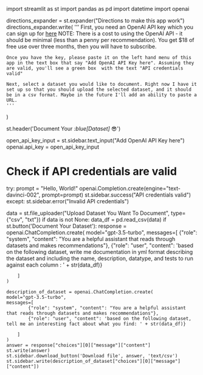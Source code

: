 import streamlit as st
import pandas as pd
import datetime
import openai


directions_expander = st.expander("Directions to make this app work")
directions_expander.write(
    '''
    First, you need an OpenAI API key which you can sign up for [here](https://platform.openai.com/signup?__cf_chl_rt_tk=VKUHnuTzDpc3gfI4Cy8m.HtdJ4UYoDSj3Nd1cRYRUEo-1680459300-0-gaNycGzNC9A)
    NOTE: There is a cost to using the OpenAI API - it should be minimal (less than a penny per recommendation). You get $18 of free use over three months, then you will have to subscribe.
    
    Once you have the key, please paste it on the left hand menu of this app in the text box that say "Add OpenAI API Key here". Assuming they are valid, you'll see a green box  with the text "API credentials valid"

    Next, select a dataset you would like to document. Right now I have it set up so that you should upload the selected dataset, and it should be in a csv format. Maybe in the future I'll add an ability to paste a URL.
    '''
)

st.header('Document Your _:blue[Dataset]_ :sunglasses:')


open_api_key_input = st.sidebar.text_input("Add OpenAI API Key here")
openai.api_key = open_api_key_input 
# Check if API credentials are valid
try:
    prompt = "Hello, World!"
    openai.Completion.create(engine="text-davinci-002", prompt=prompt)
    st.sidebar.success("API credentials valid")
except:
    st.sidebar.error("Invalid API credentials")

data = st.file_uploader("Upload Dataset You Want To Document", type={"csv", "txt"})
if data is not None:
    data_df = pd.read_csv(data)
if st.button('Document Your Dataset'):
    response = openai.ChatCompletion.create(
    model="gpt-3.5-turbo",
    messages=[
            {"role": "system", "content": "You are a helpful assistant that reads through datasets and makes recommendations"},
            {"role": "user", "content": 'based on the following dataset, write me documentation in yml format describing the dataset and including the name, description, datatype, and tests to run against each column  : ' + str(data_df)}

        ]
    )

    description_of_dataset = openai.ChatCompletion.create(
    model="gpt-3.5-turbo",
    messages=[
            {"role": "system", "content": "You are a helpful assistant that reads through datasets and makes recommendations"},
            {"role": "user", "content": 'based on the following dataset, tell me an interesting fact about what you find: ' + str(data_df)}

        ]
    )
    answer = response["choices"][0]["message"]["content"]
    st.write(answer)
    st.sidebar.download_button('Download file', answer, 'text/csv')
    st.sidebar.write(description_of_dataset["choices"][0]["message"]["content"])

